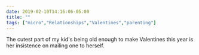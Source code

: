 ```yaml
---
date: 2019-02-10T14:16:06-05:00
title: ""
tags: ["micro","Relationships","Valentines","parenting"]
---
```

The cutest part of my kid's being old enough to make Valentines this year is her insistence on mailing one to herself.
